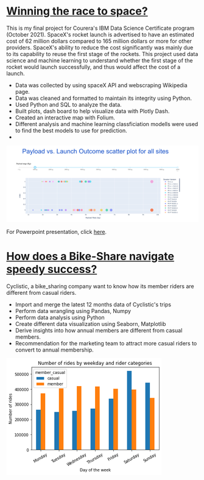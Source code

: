 
# [Winning the race to space?](https://github.com/huongvo99/Winning-the-race-to-space)

This is my final project for Courera's IBM Data Science Certificate program (October 2021). 
SpaceX's rocket launch is advertised to have an estimated cost of 62 million dollars compared to 165 million dollars or more for other providers. SpaceX's ability to reduce the cost significantly was mainly due to its capability to reuse the first stage of the rockets. This project used data science and machine learning to understand whether the first stage of the rocket would launch successfully, and thus would affect the cost of a launch. 
* Data was collected by using spaceX API and webscraping Wikipedia page.
* Data was cleaned and formatted to maintain its integrity using Python.
* Used Python and SQL to analyze the data.
* Built plots, dash board to help visualize data with Plotly Dash.
* Created an interactive map with Folium.
* Different analysis and machine learning classficiation modells were used to find the best models to use for prediction.
* 
![](/images/image2.png)

For Powerpoint presentation, click [here](https://github.com/huongvo99/Winning-the-race-to-space/blob/main/Huong%20Vo.%20Final.%20IBM%20DS_CAPSTONE%20PROJECT%2010.11.51%20AM.pdf).

# [How does a Bike-Share navigate speedy success?](https://github.com/huongvo99/bike_sharing_cs)
Cyclistic, a bike_sharing company want to know how its member riders are different from casual riders.
* Import and merge the latest 12 months data of Cyclistic's trips 
* Perform data wrangling using Pandas, Numpy
* Perform data analysis using Python
* Create different data visualization using Seaborn, Matplotlib
* Derive insights into how annual members are different from casual members.
* Recommendation for the marketing team to attract more casual riders to convert to annual membership.

![](/images/img1.png)
